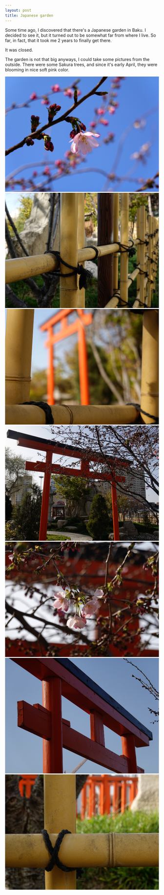 ```yaml
---
layout: post
title: Japanese garden
---
```


Some time ago, I discovered that there's a Japanese garden in Baku. I decided to see it, but it turned out to be somewhat far from where I live. So far, in fact, that it took me 2 years to finally get there. 

It was closed.

The garden is not that big anyways, I could take some pictures from the outside. There were some Sakura trees, and since it's early April, they were blooming in nice soft pink color.

![](/assets/img/photos/japanese-garden/DSC00882.jpg)
![](/assets/img/photos/japanese-garden/DSC00902.jpg)
![](/assets/img/photos/japanese-garden/DSC00906.jpg)
![](/assets/img/photos/japanese-garden/DSC00908.jpg)
![](/assets/img/photos/japanese-garden/DSC00915.jpg)
![](/assets/img/photos/japanese-garden/DSC00920.jpg)
![](/assets/img/photos/japanese-garden/DSC00925.jpg)
